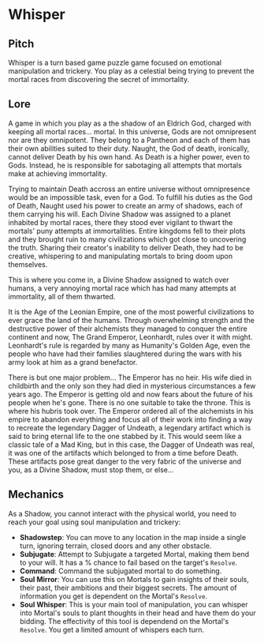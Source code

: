 # Whisper

## Pitch 

Whisper is a turn based game puzzle game focused on emotional manipulation and trickery. 
You play as a celestial being trying to prevent the mortal races from discovering the secret of immortality.

## Lore

A game in which you play as a the shadow of an Eldrich God, charged with keeping all mortal races... mortal.
In this universe, Gods are not omnipresent nor are they omnipotent. 
They belong to a Pantheon and each of them has their own abilities suited to their duty. 
Naught, the God of death, ironically, cannot deliver Death by his own hand. 
As Death is a higher power, even to Gods. Instead, he is responsible for sabotaging
all attempts that mortals make at achieving immortality. 

Trying to maintain Death accross an entire universe without omnipresence would be an impossible task, even for a God.
To fulfill his duties as the God of Death, Naught used his power to create an army of shadows, each of them carrying his will.
Each Divine Shadow was assigned to a planet inhabited by mortal races, there they stood ever vigilant to thwart the mortals' puny attempts at immortalities. 
Entire kingdoms fell to their plots and they brought ruin to many civilizations which got close to uncovering the truth. 
Sharing their creator's inability to deliver Death, they had to be creative, whispering to and manipulating mortals to bring doom upon themselves.

This is where you come in, a Divine Shadow assigned to watch over humans, a very annoying mortal race which has had many attempts at immortality, all of them thwarted.

It is the Age of the Leonian Empire, one of the most powerful civilizations to ever grace the land of the humans. Through overwhelming strength and the destructive 
power of their alchemists they managed to conquer the entire continent and now, The Grand Emperor, Leonhardt, rules over it with might. Leonhardt's rule is regarded
by many as Humanity's Golden Age, even the people who have had their families slaughtered during the wars with his army look at him as a grand benefactor. 

There is but one major problem... The Emperor has no heir. His wife died in childbirth and the only son they had died in mysterious circumstances a few years ago.
The Emperor is getting old and now fears about the future of his people when he's gone. 
There is no one suitable to take the throne. This is where his hubris took over. 
The Emperor ordered all of the alchemists in his empire to abandon everything and focus all of their work into finding a way to recreate the legendary Dagger of Undeath, a legendary 
artifact which is said to bring eternal life to the one stabbed by it. This would seem like a classic tale of a Mad King, but in this case, the Dagger of Undeath was real,
it was one of the artifacts which belonged to from a time before Death. These artifacts pose great danger to the very fabric of the universe and you, as a Divine Shadow, 
must stop them, or else...

## Mechanics

As a Shadow, you cannot interact with the physical world, you need to reach your goal using soul manipulation and trickery:
- **Shadowstep**: You can move to any location in the map inside a single turn, ignoring terrain, closed doors and any other obstacle.
- **Subjugate**: Attempt to Subjugate a targeted Mortal, making them bend to your will. It has a % chance to fail based on the target's `Resolve`.
- **Command**: Command the subjugated mortal to do something.
- **Soul Mirror**: You can use this on Mortals to gain insights of their souls, their past, their ambitions and their biggest secrets. The amount of information you get is dependent on the Mortal's `Resolve`.
- **Soul Whisper**: This is your main tool of manipulation, you can whisper into Mortal's souls to plant thoughts in their head and have them do your bidding. The effectivity of this tool is dependend on the Mortal's `Resolve`. You get a limited amount of whispers each turn.
